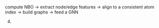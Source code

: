 compute NBO 
→ extract node/edge features 
→ align to a consistent atom index 
→ build graphs 
→ feed a GNN



4.